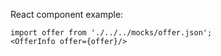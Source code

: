 React component example:

```
import offer from './../../mocks/offer.json';
<OfferInfo offer={offer}/>
```
